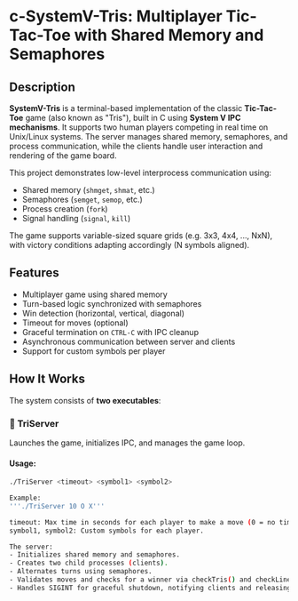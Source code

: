 # c-SystemV-Tris: Multiplayer Tic-Tac-Toe with Shared Memory and Semaphores

## Description

**SystemV-Tris** is a terminal-based implementation of the classic **Tic-Tac-Toe** game (also known as "Tris"), built in C using **System V IPC mechanisms**. It supports two human players competing in real time on Unix/Linux systems. The server manages shared memory, semaphores, and process communication, while the clients handle user interaction and rendering of the game board.

This project demonstrates low-level interprocess communication using:
- Shared memory (`shmget`, `shmat`, etc.)
- Semaphores (`semget`, `semop`, etc.)
- Process creation (`fork`)
- Signal handling (`signal`, `kill`)

The game supports variable-sized square grids (e.g. 3x3, 4x4, ..., NxN), with victory conditions adapting accordingly (N symbols aligned).

## Features

- Multiplayer game using shared memory
- Turn-based logic synchronized with semaphores
- Win detection (horizontal, vertical, diagonal)
- Timeout for moves (optional)
- Graceful termination on `CTRL-C` with IPC cleanup
- Asynchronous communication between server and clients
- Support for custom symbols per player

## How It Works

The system consists of **two executables**:

### 🧠 TriServer
Launches the game, initializes IPC, and manages the game loop.

#### Usage:
```bash
./TriServer <timeout> <symbol1> <symbol2>

Example:
'''./TriServer 10 O X'''

timeout: Max time in seconds for each player to make a move (0 = no timeout).
symbol1, symbol2: Custom symbols for each player.

The server:
- Initializes shared memory and semaphores.
- Creates two child processes (clients).
- Alternates turns using semaphores.
- Validates moves and checks for a winner via checkTris() and checkLine().
- Handles SIGINT for graceful shutdown, notifying clients and releasing resources.
